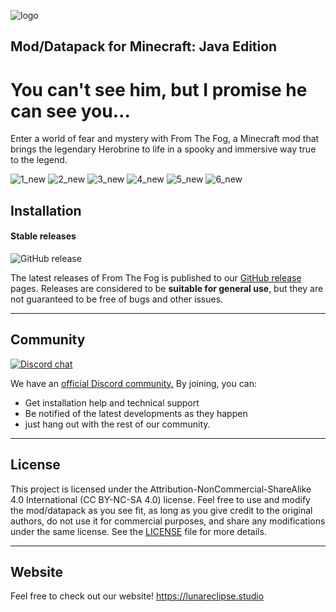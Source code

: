 ![logo](https://www.lunareclipse.studio/assets/img/from-the-fog/logo.png)

## **Mod/Datapack for Minecraft: Java Edition**

# You can't see him, but I promise he can see you...

Enter a world of fear and mystery with From The Fog, a Minecraft mod that brings the legendary Herobrine to life in a spooky and immersive way true to the legend.

![1_new](https://user-images.githubusercontent.com/26262092/200358526-35bb203a-2f79-4944-a958-9c9369222562.png)
![2_new](https://user-images.githubusercontent.com/26262092/200358537-bcac5863-c8a0-44ce-9bcc-e323fe10e969.png)
![3_new](https://user-images.githubusercontent.com/26262092/200358553-6781d017-794d-4a5a-be53-d4068598b9ce.png)
![4_new](https://user-images.githubusercontent.com/26262092/200358561-e73234c8-632f-4c2b-9056-b850cdcf7438.png)
![5_new](https://lunareclipse.studio/assets/img/from-the-fog/img/5_new.png)
![6_new](https://user-images.githubusercontent.com/26262092/200358582-4e74c2f9-85c4-495b-b6b9-9ce012e4639a.png)


## **Installation**

#### Stable releases

![GitHub release](https://img.shields.io/github/v/release/LunarEclipseStudios/From-The-Fog)

The latest releases of From The Fog is published to our [GitHub release](https://github.com/LunarEclipseStudios/From-The-Fog/releases) pages. 
Releases are considered to be **suitable for general use**, but they are not guaranteed to be free of bugs and other issues.

---

## **Community**
[![Discord chat](https://img.shields.io/badge/chat%20on-discord-7289DA?logo=discord&logoColor=white)](https://discord.gg/RmMtqxJJgH)

We have an [official Discord community.](https://discord.gg/RmMtqxJJgH) By joining, you can:
- Get installation help and technical support
- Be notified of the latest developments as they happen
- just hang out with the rest of our community.

---

## **License**

This project is licensed under the Attribution-NonCommercial-ShareAlike 4.0 International (CC BY-NC-SA 4.0) license. Feel free to use and modify the mod/datapack as you see fit, as long as you give credit to the original authors, do not use it for commercial purposes, and share any modifications under the same license. See the [LICENSE](https://github.com/LunarEclipseStudios/From-The-Fog/blob/main/LICENSE.md) file for more details.

---

## **Website**
Feel free to check out our website!
https://lunareclipse.studio


